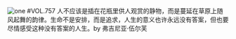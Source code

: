 ![one](http://image.wufazhuce.com/FnG15_w00_0Aok2b39tUljNnBhUS)
#VOL.757
人不应该是插在花瓶里供人观赏的静物，而是蔓延在草原上随风起舞的韵律。生命不是安排，而是追求，人生的意义也许永远没有答案，但也要尽情感受这种没有答案的人生。by 弗吉尼亚·伍尔芙